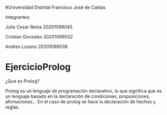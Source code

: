 #Universidad Distrital Francisco José de Caldas

Integrantes: 

Julio Cesar Reina      20201099045

Cristian Gonzales    20201099032

Andres Lozano          20201099038

# EjercicioProlog

¿Que es Prolog?

Prolog es un lenguaje de programación declarativo, lo que significa que es un lenguaje basado en la declaración de condiciones, proposiciones, afirmaciones... En el caso de prolog se hace la declaración de hechos y reglas.
